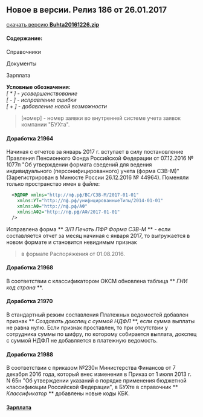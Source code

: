 ## Новое в версии. Релиз 186 от 26.01.2017  
   
[скачать версию **Buhta20161226.zip**](Buhta20161226.zip)

#### Содержание:  
 
Справочники  
  
Документы 
  
Зарплата  
   
 **Условные обозначения:**  
 *[ * ] - усовершенствование*    
 *[ - ] - исправление ошибки*  
 *[ + ] - добавление новой возможности*  
  
 >[номер] - номер заявки во внутренней системе учета заявок компании "БУХта".  
 
#### Доработка 21964
Начиная с отчетов за январь 2017 г. вступает в силу постановление Правления Пенсионного Фонда Российской Федерации
от 07.12.2016 № 1077п "Об утверждении формата сведений для ведения индивидуального (персонифицированного) 
учета (форма СЗВ-М)" (Зарегистрирован в Минюсте России 26.12.2016 № 44964). 
Поменяли только пространство имен в файле:
 
```xml
  <ЭДПФР xmlns="http://пф.рф/ВС/СЗВ-М/2017-01-01" 
    xmlns:УТ="http://пф.рф/унифицированныеТипы/2014-01-01" 
    xmlns:АФ="http://пф.рф/АФ" 
    xmlns:АФ2="http://пф.рф/АФ/2017-01-01"
  /> 
```

Исправлена форма ** _З/П Печать ПФР Форма СЗВ-М_ ** - если составляется отчет за месяц начиная с января 2017, 
то выгружается в новом формате и становится невидимым признак 
>в формате Распоряжения от 01.08.2016.


#### Доработка 21968
В соответствии с классификатором ОКСМ обновлена таблица ** _ГНИ код страна_ **.

#### Доработка 21970
 
В стандартный режим составления Платежных ведомостей добавлен признак ** _Создавать докспец с суммой НДФЛ_ **, если сумма выплаты не равна нулю. 
Если признак проставлен, то при отсутствии у сотрудника суммы по шифру, 
по которому собирается выплата, докспец с суммой НДФЛ не добавляется в платежную ведомость.

#### Доработка 21988

В соответствии с приказом №230н Министерства Финансов от 7 декабря 2016 года, который внес изменения в Приказ от 1 июля 2013 г. N 65н "Об утверждении указаний о порядке применения бюджетной классификации Российской Федерации", 
в БУХте в справочник ** _Классификатор_ ** добавлены новые коды КБК.

#### [Зарплата](Стандартная_Зарплата.html)